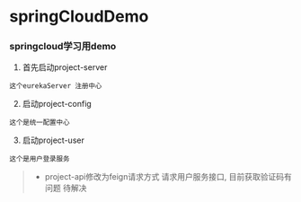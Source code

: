 # springCloudDemo

### springcloud学习用demo

1. 首先启动project-server 

```
这个eurekaServer 注册中心
```

2. 启动project-config

```
这个是统一配置中心
```

3. 启动project-user

```
这个是用户登录服务
```
 
 >* project-api修改为feign请求方式  请求用户服务接口, 
 目前获取验证码有问题  待解决
